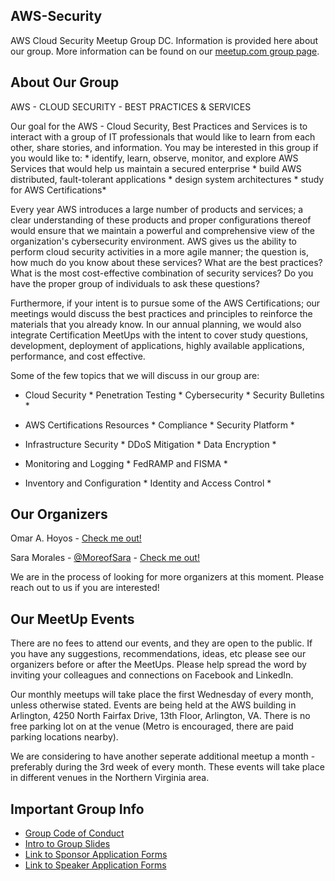 ## AWS-Security
 AWS Cloud Security Meetup Group DC. Information is provided here about our group. More information can be found on our [meetup.com group page](https://www.meetup.com/AWS-Security/).

## About Our Group

AWS - CLOUD SECURITY - BEST PRACTICES & SERVICES

Our goal for the AWS - Cloud Security, Best Practices and Services is to interact with a group of IT professionals that would like to learn from each other, share stories, and information. You may be interested in this group if you would like to: * identify, learn, observe, monitor, and explore AWS Services that would help us maintain a secured enterprise * build AWS distributed, fault-tolerant applications * design system architectures * study for AWS Certifications*

Every year AWS introduces a large number of products and services; a clear understanding of these products and proper configurations thereof would ensure that we maintain a powerful and comprehensive view of the organization's cybersecurity environment. AWS gives us the ability to perform cloud security activities in a more agile manner; the question is, how much do you know about these services? What are the best practices? What is the most cost-effective combination of security services? Do you have the proper group of individuals to ask these questions?

Furthermore, if your intent is to pursue some of the AWS Certifications; our meetings would discuss the best practices and principles to reinforce the materials that you already know. In our annual planning, we would also integrate Certification MeetUps with the intent to cover study questions, development, deployment of applications, highly available applications, performance, and cost effective.

Some of the few topics that we will discuss in our group are:

* Cloud Security * Penetration Testing * Cybersecurity * Security Bulletins *

* AWS Certifications Resources * Compliance * Security Platform *

* Infrastructure Security * DDoS Mitigation * Data Encryption *

* Monitoring and Logging * FedRAMP and FISMA *

* Inventory and Configuration * Identity and Access Control *

## Our Organizers
Omar A. Hoyos - [Check me out!](linkedin.com/in/omarhoyos)

Sara Morales - [@MoreofSara](https://twitter.com/moreofsara) - [Check me out!](https://www.linkedin.com/in/sara-p-morales)


We are in the process of looking for more organizers at this moment. Please reach out to us if you are interested!

## Our MeetUp Events

There are no fees to attend our events, and they are open to the public. If you have any suggestions, recommendations, ideas, etc please see our organizers before or after the MeetUps. Please help spread the word by inviting your colleagues and connections on Facebook and LinkedIn.

Our monthly meetups will take place the first Wednesday of every month, unless otherwise stated. Events are being held at the AWS building in Arlington, 4250 North Fairfax Drive, 13th Floor, Arlington, VA. There is no free parking lot on at the venue (Metro is encouraged, there are paid parking locations nearby).

We are considering to have another seperate additional meetup a month - preferably during the 3rd week of every month. These events will take place in different venues in the Northern Virginia area.


## Important Group Info

- [Group Code of Conduct](./code-of-conduct)
- [Intro to Group Slides](./intro-to-group-slides)
- [Link to Sponsor Application Forms](https://forms.gle/dUk1SxQ5fZxmAahc7)
- [Link to Speaker Application Forms](https://forms.gle/vXfCSzBeXbRjt9jN9)

 
 
